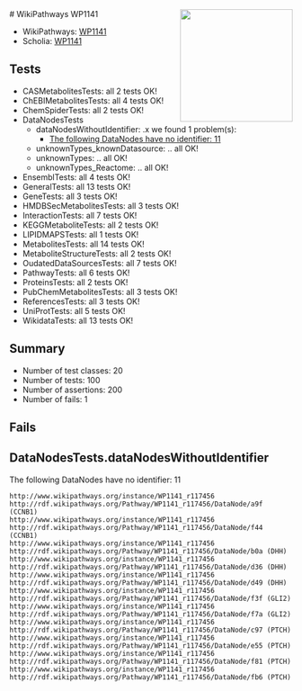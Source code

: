 <img style="float: right; width: 200px" src="https://upload.wikimedia.org/wikipedia/commons/thumb/8/83/Wplogo_with_text_500.png/640px-Wplogo_with_text_500.png" />
# WikiPathways WP1141

* WikiPathways: [WP1141](https://new.wikipathways.org/pathways/WP1141)
* Scholia: [WP1141](https://scholia.toolforge.org/wikipathways/WP1141)
## Tests
* CASMetabolitesTests: all 2 tests OK!
* ChEBIMetabolitesTests: all 4 tests OK!
* ChemSpiderTests: all 2 tests OK!
* DataNodesTests
    * dataNodesWithoutIdentifier: .x we found 1 problem(s):
        * [The following DataNodes have no identifier: 11](#8792c491)
    * unknownTypes_knownDatasource: .. all OK!
    * unknownTypes: .. all OK!
    * unknownTypes_Reactome: .. all OK!
* EnsemblTests: all 4 tests OK!
* GeneralTests: all 13 tests OK!
* GeneTests: all 3 tests OK!
* HMDBSecMetabolitesTests: all 3 tests OK!
* InteractionTests: all 7 tests OK!
* KEGGMetaboliteTests: all 2 tests OK!
* LIPIDMAPSTests: all 1 tests OK!
* MetabolitesTests: all 14 tests OK!
* MetaboliteStructureTests: all 2 tests OK!
* OudatedDataSourcesTests: all 7 tests OK!
* PathwayTests: all 6 tests OK!
* ProteinsTests: all 2 tests OK!
* PubChemMetabolitesTests: all 3 tests OK!
* ReferencesTests: all 3 tests OK!
* UniProtTests: all 5 tests OK!
* WikidataTests: all 13 tests OK!


## Summary

* Number of test classes: 20
* Number of tests: 100
* Number of assertions: 200
* Number of fails: 1

## Fails

<a name="8792c491" />

## DataNodesTests.dataNodesWithoutIdentifier

The following DataNodes have no identifier: 11
```
http://www.wikipathways.org/instance/WP1141_r117456 http://rdf.wikipathways.org/Pathway/WP1141_r117456/DataNode/a9f (CCNB1)
http://www.wikipathways.org/instance/WP1141_r117456 http://rdf.wikipathways.org/Pathway/WP1141_r117456/DataNode/f44 (CCNB1)
http://www.wikipathways.org/instance/WP1141_r117456 http://rdf.wikipathways.org/Pathway/WP1141_r117456/DataNode/b0a (DHH)
http://www.wikipathways.org/instance/WP1141_r117456 http://rdf.wikipathways.org/Pathway/WP1141_r117456/DataNode/d36 (DHH)
http://www.wikipathways.org/instance/WP1141_r117456 http://rdf.wikipathways.org/Pathway/WP1141_r117456/DataNode/d49 (DHH)
http://www.wikipathways.org/instance/WP1141_r117456 http://rdf.wikipathways.org/Pathway/WP1141_r117456/DataNode/f3f (GLI2)
http://www.wikipathways.org/instance/WP1141_r117456 http://rdf.wikipathways.org/Pathway/WP1141_r117456/DataNode/f7a (GLI2)
http://www.wikipathways.org/instance/WP1141_r117456 http://rdf.wikipathways.org/Pathway/WP1141_r117456/DataNode/c97 (PTCH)
http://www.wikipathways.org/instance/WP1141_r117456 http://rdf.wikipathways.org/Pathway/WP1141_r117456/DataNode/e55 (PTCH)
http://www.wikipathways.org/instance/WP1141_r117456 http://rdf.wikipathways.org/Pathway/WP1141_r117456/DataNode/f81 (PTCH)
http://www.wikipathways.org/instance/WP1141_r117456 http://rdf.wikipathways.org/Pathway/WP1141_r117456/DataNode/fb6 (PTCH)
```

